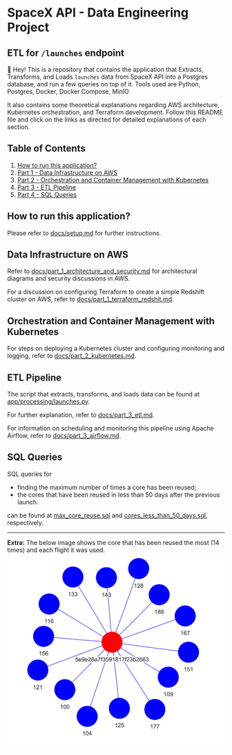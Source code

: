 # SpaceX API - Data Engineering Project

## ETL for `/launches` endpoint
👋 Hey! This is a repository that contains the application that Extracts, Transforms, and Loads `launches` data from SpaceX API
into a Postgres database, and run a few queries on top of it. Tools used are Python, Postgres, Docker, Docker Compose, MinIO

It also contains some theoretical explanations regarding AWS architecture, Kubernetes orchestration, and Terraform development.
Follow this README file and click on the links as directed for detailed explanations of each section.


## Table of Contents
1. [How to run this application?](#how-to-run-this-application)
2. [Part 1 - Data Infrastructure on AWS](#data-infrastructure-on-aws)
3. [Part 2 - Orchestration and Container Management with Kubernetes](#orchestration-and-container-management-with-kubernetes)
4. [Part 3 - ETL Pipeline](#etl-pipeline)
5. [Part 4 - SQL Queries](#sql-queries)


## How to run this application?
Please refer to [docs/setup.md](docs/setup.md) for further instructions.



## Data Infrastructure on AWS
Refer to [docs/part_1_architecture_and_security.md](docs/part_1_architecture_and_security.md) for architectural diagrams and security discussions in AWS.

For a discussion on configuring Terraform to create a simple Redshift cluster on AWS, refer to [docs/part_1_terraform_redshit.md](docs/part_1_terraform_redshit.md).



## Orchestration and Container Management with Kubernetes
For steps on deploying a Kubernetes cluster and configuring monitoring and logging, refer to [docs/part_2_kubernetes.md](docs/part_2_kubernetes.md).



## ETL Pipeline
The script that extracts, transforms, and loads data can be found at [app/processing/launches.py](app/processing/launches.py).

For further explanation, refer to [docs/part_3_etl.md](docs/part_3_etl.md).

For information on scheduling and monitoring this pipeline using Apache Airflow, refer to [docs/part_3_airflow.md](docs/part_3_airflow.md).



## SQL Queries
SQL queries for

* finding the maximum number of times a core has been reused;
*  the cores that have been reused in less than 50 days after the previous launch.

can be found at [max_core_reuse.sql](app/sql/max_core_reuse.sql) and [cores_less_than_50_days.sql](app/sql/cores_less_than_50_days.sql), respectively.

---

**Extra:** The below image shows the core that has been reused the most (14 times) and each flight it was used.
![network_flights_core](docs/img/max_core_reuse.png)


